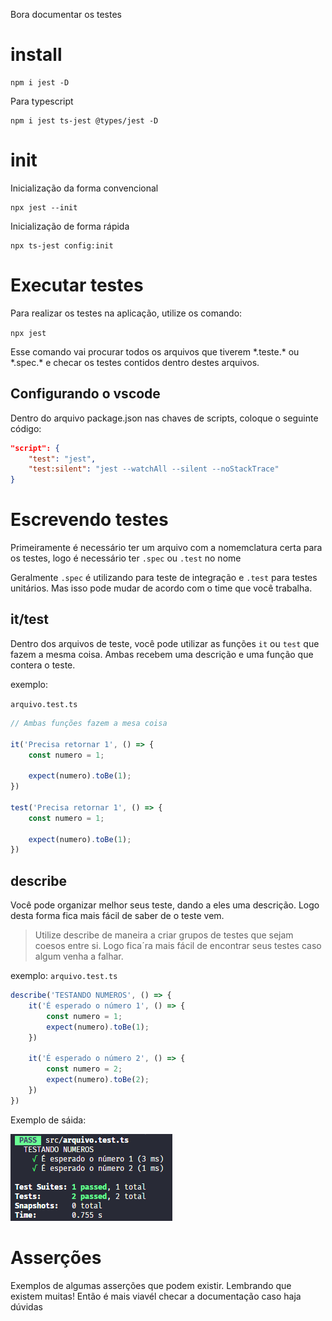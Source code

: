 Bora documentar os testes

# install
```node
npm i jest -D
```

Para typescript
```node
npm i jest ts-jest @types/jest -D
```

# init
Inicialização da forma convencional
```node
npx jest --init
```

Inicialização de forma rápida
```node
npx ts-jest config:init
```

# Executar testes
Para realizar os testes na aplicação, utilize os comando:

`npx jest`

Esse comando vai procurar todos os arquivos que tiverem \*.teste.\* ou \*.spec.\* e checar os testes contidos dentro destes arquivos.

## Configurando o vscode

Dentro do arquivo package.json nas chaves de scripts, coloque o seguinte código:

```json
"script": {
	"test": "jest",
	"test:silent": "jest --watchAll --silent --noStackTrace" 
}
```

# Escrevendo testes
Primeiramente é necessário ter um arquivo com a nomemclatura certa para os testes, logo é necessário ter `.spec` ou `.test` no nome

Geralmente `.spec` é utilizando para teste de integração e `.test` para testes unitários. Mas isso pode mudar de acordo com o time que você trabalha.

## it/test
Dentro dos arquivos de teste, você pode utilizar as funções `it` ou `test` que fazem a mesma coisa. Ambas recebem uma descrição e uma função que contera o teste.

exemplo:

`arquivo.test.ts`

```ts
// Ambas funções fazem a mesa coisa

it('Precisa retornar 1', () => {
	const numero = 1;

	expect(numero).toBe(1);
})

test('Precisa retornar 1', () => {
	const numero = 1;

	expect(numero).toBe(1);
})
```

## describe
Você pode organizar melhor seus teste, dando a eles uma descrição. Logo desta forma fica mais fácil de saber de o teste vem.

> Utilize describe de maneira a criar grupos de testes que sejam coesos entre si. Logo fica´ra mais fácil de encontrar seus testes caso algum venha a falhar.

exemplo:
`arquivo.test.ts`
```ts
describe('TESTANDO NUMEROS', () => {
	it('É esperado o número 1', () => {
		const numero = 1;
		expect(numero).toBe(1);
	})

	it('É esperado o número 2', () => {
		const numero = 2;
		expect(numero).toBe(2);
	})
})
```

Exemplo de sáida:

![](img/saida.png)


# Asserções

Exemplos de algumas asserções que podem existir. Lembrando que existem muitas! Então é mais viavél checar a documentação caso haja dúvidas
















































